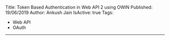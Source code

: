 Title: Token Based Authentication in Web API 2 using OWIN
Published: 19/06/2019
Author: Ankush Jain
IsActive: true
Tags:
  - Web API
  - OAuth
---
